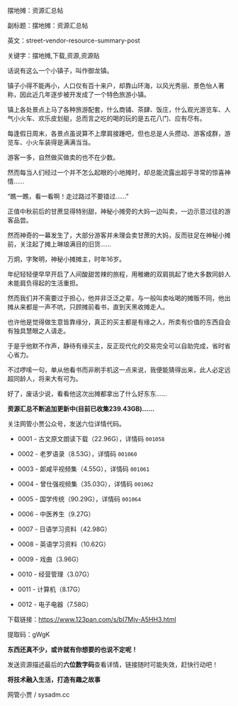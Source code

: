 摆地摊：资源汇总帖

副标题：摆地摊：资源汇总帖

英文：street-vendor-resource-summary-post

关键字：摆地摊,下载,资源,资源贴



话说有这么一个小镇子，叫作御龙镇。

镇子小得不能再小，人口仅有百十来户，却靠山环海，以风光秀丽、景色怡人著称，因此近几年逐步被开发成了一个特色旅游小镇。

镇上各处景点上马了各种旅游配套，什么商铺、茶肆、饭庄，什么观光游览车、人气小火车、欢乐皮划艇，总而言之吃的喝的玩的是五花八门、应有尽有。

每逢假日周末，各景点虽说算不上摩肩接踵吧，但也总是人头攒动、游客成群，游览车、小火车装得是满满当当。

游客一多，自然做买做卖的也不在少数。

然而每当人们经过一个并不怎么起眼的小地摊时，却总能流露出超乎寻常的惊喜神情……



“瞧一瞧，看一看啊！走过路过不要错过……”

正值中秋前后的甘蔗显得特别甜，神秘小摊旁的大妈一边叫卖，一边示意过往的游客品尝。

然而神奇的一幕发生了，大部分游客并未理会卖甘蔗的大妈，反而驻足在神秘小摊前，关注起了摊上琳琅满目的旧货……



万炯，字聚明，神秘小摊摊主，时年16岁。

年纪轻轻便早早开启了人间酸甜苦辣的旅程，用稚嫩的双肩挑起了绝大多数同龄人未能肩负得起的生活重担。

然而我们并不需要过于担心，他并非泛泛之辈，与一般叫卖吆喝的摊贩不同，他出摊从来都是一声不吭，只顾摊前看书，直到天黑收摊走人。

也许他是觉得做生意皆靠缘分，真正的买主都是有缘之人，所卖有价值的东西自会有独具慧眼之人请走。

于是乎他默不作声，静待有缘买主，反正现代化的交易完全可以自助完成，省时省心省力。

不过啰嗦一句，单从他看书而非刷手机这一点来说，我便能猜得出来，此人必定远超同龄人，将来大有可为。



好了，废话少说，看看他这次出摊都拿出了什么好东东……



**资源汇总不断追加更新中(目前已收集239.43GB)……**

关注网管小贾公众号，发送六位详情代码。

* 0001 - 古文原文朗读下载（22.96G），详情码 `001058`

* 0002 - 老罗语录（8.53G），详情码 `001060`

* 0003 - 郞咸平视频集（4.55G），详情码 `001061`

* 0004 - 曾仕强视频集（35.03G），详情码 `001062`

* 0005 - 国学传统（90.29G），详情码 `001064`

* 0006 - 中医养生（9.27G）

* 0007 - 日语学习资料（42.98G）

* 0008 - 英语学习资料（10.62G）

* 0009 - 戏曲（3.96G）

* 0010 - 经营管理（3.07G）

* 0011 - 计算机（8.17G）

* 0012 - 电子电器（7.58G）

  



下载链接：https://www.123pan.com/s/bI7Mjv-A5HH3.html

提取码：gWgK



**东西还真不少，或许就有你想要的也说不定呢！**

发送资源描述最后的**六位数字码**查看详情，链接随时可能失效，赶快行动吧！



**将技术融入生活，打造有趣之故事**

网管小贾 / sysadm.cc


